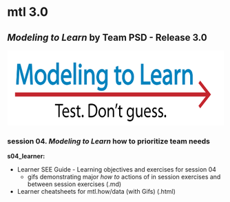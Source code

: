 # mtl 3.0

## *Modeling to Learn* by Team PSD - Release 3.0

<img src = "https://github.com/lzim/teampsd/blob/master/resources/logos/mtl_testdontguess_sm.png"
     height = "175" width = "650">

### session 04. *Modeling to Learn* how to prioritize **team needs**

**s04_learner:**

- Learner SEE Guide - Learning objectives and exercises for session 04
  - gifs demonstrating major *how to* actions of in session exercises and between session exercises (.md)
- Learner cheatsheets for mtl.how/data (with Gifs) (.html)
